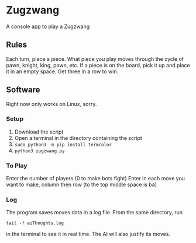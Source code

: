 # Zugzwang
A console app to play a Zugzwang
## Rules
Each turn, place a piece. What piece you play moves through the cycle of pawn, knight, king, pawn, etc. If a piece is on the board, pick it up and place it in an empty space. Get three in a row to win.
## Software
Right now only works on Linux, sorry.
### Setup
1. Download the script
2. Open a terminal in the directory containing the script
3. ```sudo python3 -m pip install termcolor```
4. ```python3 zugzwang.py```
### To Play
Enter the number of players (0 to make bots fight)
Enter in each move you want to make, column then row (to the top middle space is ba)
### Log
The program saves moves data in a log file. From the same directory, run 
```
tail -f aiThoughts.log
```
in the terminal to see it in real time. The AI will also justify its moves.
